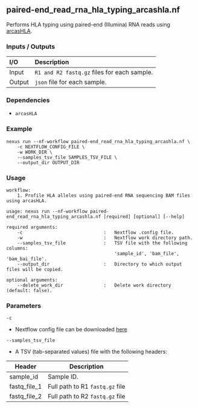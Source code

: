 ## paired-end_read_rna_hla_typing_arcashla.nf

Performs HLA typing using paired-end (Illumina) RNA reads using [arcasHLA](https://github.com/RabadanLab/arcasHLA).

### Inputs / Outputs

| I/O    | Description                       |
|:-------|:----------------------------------|
| Input  | `R1 and R2 fastq.gz` files for each sample.       | 
| Output | `json` file for each sample.      |

### Dependencies

* `arcasHLA`

### Example

```
nexus run --nf-workflow paired-end_read_rna_hla_typing_arcashla.nf \
    -c NEXTFLOW_CONFIG_FILE \
    -w WORK_DIR \
    --samples_tsv_file SAMPLES_TSV_FILE \
    --output_dir OUTPUT_DIR
```

### Usage

```
workflow:
    1. Profile HLA alleles using paired-end RNA sequencing BAM files using arcasHLA.

usage: nexus run --nf-workflow paired-end_read_rna_hla_typing_arcashla.nf [required] [optional] [--help]

required arguments:
    -c                              :   Nextflow .config file.
    -w                              :   Nextflow work directory path.
    --samples_tsv_file              :   TSV file with the following columns:
                                        'sample_id', 'bam_file', 'bam_bai_file'.
    --output_dir                    :   Directory to which output files will be copied.

optional arguments:
    --delete_work_dir               :   Delete work directory (default: false).
```

### Parameters

`-c`
* Nextflow config file can be downloaded [here](https://github.com/pirl-unc/nexus/tree/main/nextflow)

`--samples_tsv_file`
* A TSV (tab-separated values) file with the following headers:

| Header       | Description                     |
| ------------ |---------------------------------|
| sample_id    | Sample ID.                      |
| fastq_file_1 | Full path to R1 `fastq.gz` file |
| fastq_file_2 | Full path to R2 `fastq.gz` file |


